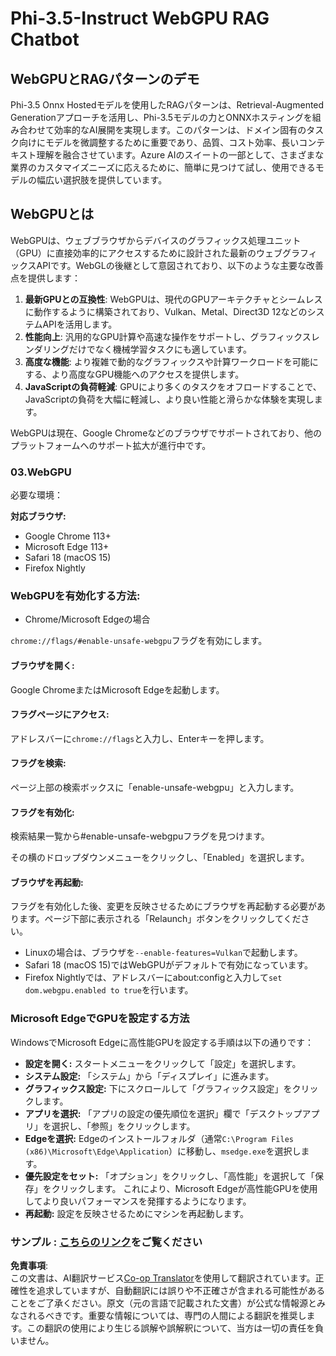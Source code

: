 <!--
CO_OP_TRANSLATOR_METADATA:
{
  "original_hash": "faa063cfc6d50047bbfdb58a90d520ad",
  "translation_date": "2025-04-04T12:46:26+00:00",
  "source_file": "md\\02.Application\\01.TextAndChat\\Phi3\\WebGPUWithPhi35Readme.md",
  "language_code": "ja"
}
-->
# Phi-3.5-Instruct WebGPU RAG Chatbot

## WebGPUとRAGパターンのデモ

Phi-3.5 Onnx Hostedモデルを使用したRAGパターンは、Retrieval-Augmented Generationアプローチを活用し、Phi-3.5モデルの力とONNXホスティングを組み合わせて効率的なAI展開を実現します。このパターンは、ドメイン固有のタスク向けにモデルを微調整するために重要であり、品質、コスト効率、長いコンテキスト理解を融合させています。Azure AIのスイートの一部として、さまざまな業界のカスタマイズニーズに応えるために、簡単に見つけて試し、使用できるモデルの幅広い選択肢を提供しています。

## WebGPUとは
WebGPUは、ウェブブラウザからデバイスのグラフィックス処理ユニット（GPU）に直接効率的にアクセスするために設計された最新のウェブグラフィックスAPIです。WebGLの後継として意図されており、以下のような主要な改善点を提供します：

1. **最新GPUとの互換性**: WebGPUは、現代のGPUアーキテクチャとシームレスに動作するように構築されており、Vulkan、Metal、Direct3D 12などのシステムAPIを活用します。
2. **性能向上**: 汎用的なGPU計算や高速な操作をサポートし、グラフィックスレンダリングだけでなく機械学習タスクにも適しています。
3. **高度な機能**: より複雑で動的なグラフィックスや計算ワークロードを可能にする、より高度なGPU機能へのアクセスを提供します。
4. **JavaScriptの負荷軽減**: GPUにより多くのタスクをオフロードすることで、JavaScriptの負荷を大幅に軽減し、より良い性能と滑らかな体験を実現します。

WebGPUは現在、Google Chromeなどのブラウザでサポートされており、他のプラットフォームへのサポート拡大が進行中です。

### 03.WebGPU
必要な環境：

**対応ブラウザ:** 
- Google Chrome 113+
- Microsoft Edge 113+
- Safari 18 (macOS 15)
- Firefox Nightly

### WebGPUを有効化する方法:

- Chrome/Microsoft Edgeの場合 

`chrome://flags/#enable-unsafe-webgpu`フラグを有効にします。

#### ブラウザを開く:
Google ChromeまたはMicrosoft Edgeを起動します。

#### フラグページにアクセス:
アドレスバーに`chrome://flags`と入力し、Enterキーを押します。

#### フラグを検索:
ページ上部の検索ボックスに「enable-unsafe-webgpu」と入力します。

#### フラグを有効化:
検索結果一覧から#enable-unsafe-webgpuフラグを見つけます。

その横のドロップダウンメニューをクリックし、「Enabled」を選択します。

#### ブラウザを再起動:
フラグを有効化した後、変更を反映させるためにブラウザを再起動する必要があります。ページ下部に表示される「Relaunch」ボタンをクリックしてください。

- Linuxの場合は、ブラウザを`--enable-features=Vulkan`で起動します。
- Safari 18 (macOS 15)ではWebGPUがデフォルトで有効になっています。
- Firefox Nightlyでは、アドレスバーにabout:configと入力して`set dom.webgpu.enabled to true`を行います。

### Microsoft EdgeでGPUを設定する方法

WindowsでMicrosoft Edgeに高性能GPUを設定する手順は以下の通りです：

- **設定を開く:** スタートメニューをクリックして「設定」を選択します。
- **システム設定:** 「システム」から「ディスプレイ」に進みます。
- **グラフィックス設定:** 下にスクロールして「グラフィックス設定」をクリックします。
- **アプリを選択:** 「アプリの設定の優先順位を選択」欄で「デスクトップアプリ」を選択し、「参照」をクリックします。
- **Edgeを選択:** Edgeのインストールフォルダ（通常`C:\Program Files (x86)\Microsoft\Edge\Application`）に移動し、`msedge.exe`を選択します。
- **優先設定をセット:** 「オプション」をクリックし、「高性能」を選択して「保存」をクリックします。
これにより、Microsoft Edgeが高性能GPUを使用してより良いパフォーマンスを発揮するようになります。
- **再起動:** 設定を反映させるためにマシンを再起動します。

### サンプル : [こちらのリンク](https://github.com/microsoft/aitour-exploring-cutting-edge-models/tree/main/src/02.ONNXRuntime/01.WebGPUChatRAG)をご覧ください

**免責事項**:  
この文書は、AI翻訳サービス[Co-op Translator](https://github.com/Azure/co-op-translator)を使用して翻訳されています。正確性を追求していますが、自動翻訳には誤りや不正確さが含まれる可能性があることをご了承ください。原文（元の言語で記載された文書）が公式な情報源とみなされるべきです。重要な情報については、専門の人間による翻訳を推奨します。この翻訳の使用により生じる誤解や誤解釈について、当方は一切の責任を負いません。